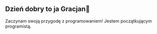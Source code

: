 ## Dzień dobry to ja Gracjan👋
Zaczynam swoją przygodę z programowaniem!
Jestem początkującym programistą.

